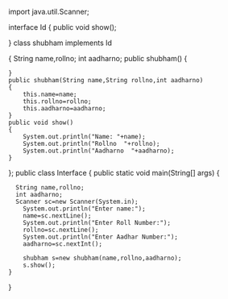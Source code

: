 
import java.util.Scanner;

 interface Id
{
   public void show(); 
  
}
class shubham implements  Id

{
    String name,rollno;
    int aadharno;
    public shubham()
    {
      
      
    }
    public shubham(String name,String rollno,int aadharno)
    {
        this.name=name;
        this.rollno=rollno;
        this.aadharno=aadharno;
    }
    public void show()
    {
        System.out.println("Name: "+name);
        System.out.println("Rollno  "+rollno);
        System.out.println("Aadharno  "+aadharno);
    }
};
public class Interface
{
    public static void main(String[] args)
    {
       
      String name,rollno;
      int aadharno;
      Scanner sc=new Scanner(System.in);
        System.out.println("Enter name:");
        name=sc.nextLine();
        System.out.println("Enter Roll Number:");
        rollno=sc.nextLine();
        System.out.println("Enter Aadhar Number:");
        aadharno=sc.nextInt();

        shubham s=new shubham(name,rollno,aadharno);
        s.show();
    }
}
